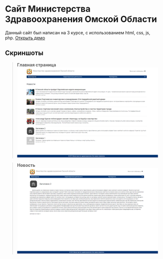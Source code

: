 # Сайт Министерства Здравоохранения Омской Области
Данный сайт был написан на 3 курсе, с использованием html, css, js, php.
[Открыть демо](http://u999451g.beget.tech/mzdr/index)

## Скриншоты
> **Главная страница**
![index php](screens/index.png?raw=true "Главная страница")

> **Новость**
![news php](screens/news.png?raw=true "Новость")
